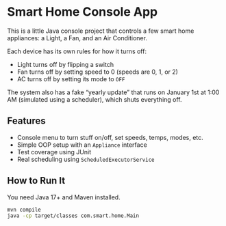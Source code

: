 # Smart Home Console App

This is a little Java console project that controls a few smart home appliances: a Light, a Fan, and an Air Conditioner.

Each device has its own rules for how it turns off:
- Light turns off by flipping a switch
- Fan turns off by setting speed to 0 (speeds are 0, 1, or 2)
- AC turns off by setting its mode to `OFF`

The system also has a fake “yearly update” that runs on January 1st at 1:00 AM (simulated using a scheduler), which shuts everything off.

## Features

- Console menu to turn stuff on/off, set speeds, temps, modes, etc.
- Simple OOP setup with an `Appliance` interface
- Test coverage using JUnit
- Real scheduling using `ScheduledExecutorService`

## How to Run It

You need Java 17+ and Maven installed.

```bash
mvn compile
java -cp target/classes com.smart.home.Main